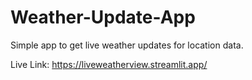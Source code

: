# Weather-Update-App
Simple app to get live weather updates for location data.

Live Link: https://liveweatherview.streamlit.app/

